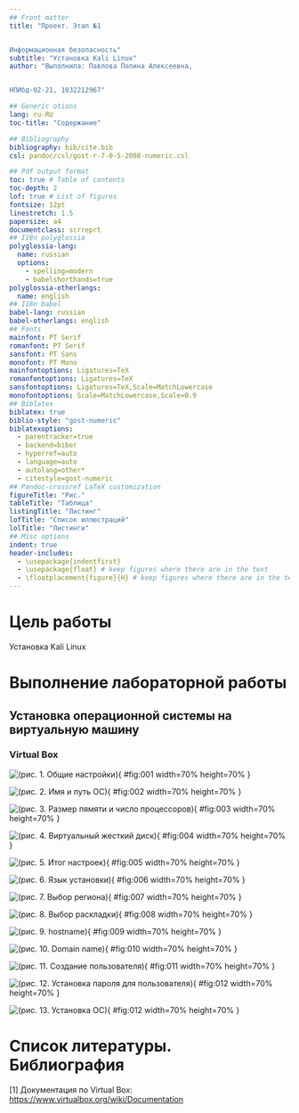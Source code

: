 ```yaml
---
## Front matter
title: "Проект. Этап №1


Информационная безопасность"
subtitle: "Установка Kali Linux"
author: "Выполнила: Павлова Полина Алексеевна, 


НПИбд-02-21, 1032212967"

## Generic otions
lang: ru-RU
toc-title: "Содержание"

## Bibliography
bibliography: bib/cite.bib
csl: pandoc/csl/gost-r-7-0-5-2008-numeric.csl

## Pdf output format
toc: true # Table of contents
toc-depth: 2
lof: true # List of figures
fontsize: 12pt
linestretch: 1.5
papersize: a4
documentclass: scrreprt
## I18n polyglossia
polyglossia-lang:
  name: russian
  options:
	- spelling=modern
	- babelshorthands=true
polyglossia-otherlangs:
  name: english
## I18n babel
babel-lang: russian
babel-otherlangs: english
## Fonts
mainfont: PT Serif
romanfont: PT Serif
sansfont: PT Sans
monofont: PT Mono
mainfontoptions: Ligatures=TeX
romanfontoptions: Ligatures=TeX
sansfontoptions: Ligatures=TeX,Scale=MatchLowercase
monofontoptions: Scale=MatchLowercase,Scale=0.9
## Biblatex
biblatex: true
biblio-style: "gost-numeric"
biblatexoptions:
  - parentracker=true
  - backend=biber
  - hyperref=auto
  - language=auto
  - autolang=other*
  - citestyle=gost-numeric
## Pandoc-crossref LaTeX customization
figureTitle: "Рис."
tableTitle: "Таблица"
listingTitle: "Листинг"
lofTitle: "Список иллюстраций"
lolTitle: "Листинги"
## Misc options
indent: true
header-includes:
  - \usepackage{indentfirst}
  - \usepackage{float} # keep figures where there are in the text
  - \floatplacement{figure}{H} # keep figures where there are in the text
---
```


# Цель работы

Установка Kali Linux

# Выполнение лабораторной работы

## Установка операционной системы на виртуальную машину

### Virtual Box

![(рис. 1. Общие настройки)](image/image1.png){ #fig:001 width=70% height=70% }

![(рис. 2. Имя и путь  ОС)](image/image2.png){ #fig:002 width=70% height=70% }

![(рис. 3. Размер пямяти и число процессоров)](image/image3.png){ #fig:003 width=70% height=70% }

![(рис. 4. Виртуальный жесткий диск)](image/image4.png){ #fig:004 width=70% height=70% }

![(рис. 5. Итог настроек)](image/image5.png){ #fig:005 width=70% height=70% }

![(рис. 6. Язык установки)](image/image6.png){ #fig:006 width=70% height=70% }

![(рис. 7. Выбор региона)](image/image7.png){ #fig:007 width=70% height=70% }

![(рис. 8. Выбор раскладки)](image/image8.png){ #fig:008 width=70% height=70% }

![(рис. 9. hostname)](image/image9.png){ #fig:009 width=70% height=70% }

![(рис. 10. Domain name)](image/image10.png){ #fig:010 width=70% height=70% }

![(рис. 11. Создание пользователя)](image/image11.png){ #fig:011 width=70% height=70% }

![(рис. 12. Установка пароля для пользователя)](image/image12.png){ #fig:012 width=70% height=70% }

![(рис. 13. Установка ОС)](image/image12.png){ #fig:012 width=70% height=70% }

# Список литературы. Библиография

[1] Документация по Virtual Box: https://www.virtualbox.org/wiki/Documentation
